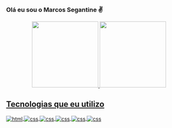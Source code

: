 
### Olá eu sou o Marcos Segantine ✌️

<div align="center">
  <a href="https://github.com/marcos-segantine">
  <img height="180em" src="https://github-readme-stats.vercel.app/api?username=marcos-segantine&show_icons=true&title_color=9156EC&bg_color=131219&text_color=B4B4B4&icon_color=B991FF&show_icons=true&include_all_commits=true&count_private=true"/>
  <img height="180em" src="https://github-readme-stats.vercel.app/api/top-langs/?username=marcos-segantine&layout=compact&langs_count=7&title_color=9156EC&bg_color=131219&text_color=B4B4B4&icon_color=B991FF"/>
</div>

## Tecnologias que eu utilizo
<div style="display: inline_blok">
    <img align="center" alt="html" src="https://img.shields.io/badge/HTML5-E34F26?style=for-the-badge&logo=html5&logoColor=white" />
    <img align="center" alt="css" src="https://img.shields.io/badge/CSS3-1572B6?style=for-the-badge&logo=css3&logoColor=white" />
    <img align="center" alt="css" src="https://img.shields.io/badge/JavaScript-F7DF1E?style=for-the-badge&logo=javascript&logoColor=black" />
    <img align="center" alt="css" src="https://img.shields.io/badge/React-20232A?style=for-the-badge&logo=react&logoColor=61DAFB" />
    <img align="center" alt="css" src="https://img.shields.io/badge/Node.js-43853D?style=for-the-badge&logo=node.js&logoColor=white" />
    <img align="center" alt="css" src="https://img.shields.io/badge/MySQL-005C84?style=for-the-badge&logo=mysql&logoColor=white" />
</div><br>
